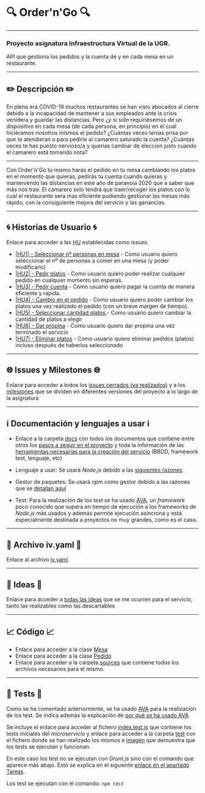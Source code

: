 # :mag: Order'n'Go :mag:
---
### Proyecto asignatura Infraestructura Virtual de la UGR.

API que gestiona los pedidos y la cuenta de y en cada mesa en un restaurante.

***

## :pencil2: Descripción :pencil2:

En plena era COVID-19 muchos restaurantes se han visto abocados al cierre debido a la incapacidad de mantener a sus empleados ante la crisis venidera y guardar las distancias.
Pero ¿y si sólo requiriésemos de un dispositivo en cada mesa (de cada persona, en principio) en el cual hiciéramos nosotros mismos el pedido?
¿Cuántas veces tenias prisa por que te atendieran o para pedirle al camarero saturado la cuenta?
¿Cuántas veces te has puesto nervioso/a y querias cambiar de eleccion justo cuando el camarero está tomando nota?

---

Con Order'n'Go tú mismo harás el pedido en tu mesa cambiando los platos en el momento que quieras, pedirás tu cuenta cuando quieras y manteniendo las distancias en este año de paranoia 2020 que a saber que más nos trae. El camarero solo tendrá que traer/recoger los platos con lo cual el restaurante sera mas eficiente pudiendo gestionar las mesas más rápido, con la consiguiente mejora del servicio y las ganancias.

---


## :cyclone: Historias de Usuario :cyclone:

Enlace para acceder a las [HU](https://github.com/LCinder/Order-n-Go/issues) establecidas como *issues*.
- [|HU1| - Seleccionar nº personas en mesa](https://github.com/LCinder/Order-n-Go/issues/1) - Como usuario quiero seleccionar el nº de personas a comer en una mesa (y poder modificarlo)
- [|HU2| - Pedir platos](https://github.com/LCinder/Order-n-Go/issues/2) - Como usuario quiero poder realizar cualquier pedido en cualquier momento sin esperas.
- [|HU3| - Pedir cuenta](https://github.com/LCinder/Order-n-Go/issues/3) - Como usuario quiero pagar la cuenta de manera eficiente y rapida.
- [|HU4| - Cambio en el pedido](https://github.com/LCinder/Order-n-Go/issues/4) - Como usuario quiero poder cambiar los platos una vez realizado el pedido (con un breve margen de tiempo).
- [|HU5| - Seleccionar cantidad platos ](https://github.com/LCinder/Order-n-Go/issues/26) - Como usuario quiero cambiar la cantidad de platos a elegir
- [|HU6| - Dar propina](https://github.com/LCinder/Order-n-Go/issues/27) - Como usuario quiero dar propina una vez terminado el servicio
- [|HU7| - Eliminar platos](https://github.com/LCinder/Order-n-Go/issues/28) - Como usuario quiero eliminar pedidos (platos) incluso después de haberlos seleccionado

---

## :globe_with_meridians: Issues y Milestones :globe_with_meridians:

Enlace para acceder a todos los [issues cerrados (ya realizados)](https://github.com/LCinder/Order-n-Go/issues?q=is%3Aissue+is%3Aclosed) y a los [milestones](https://github.com/LCinder/Order-n-Go/milestones) que se dividen en diferentes versiones del proyecto a lo largo de la asignatura

---

## :information_source: Documentación y lenguajes a usar :information_source:

- Enlace a la carpeta [docs](https://github.com/LCinder/Order-n-Go/tree/master/docs) con todos los documentos que contiene entre otros los [pasos a seguir en el proyecto](https://github.com/LCinder/Order-n-Go/blob/master/docs/stepsProyecto.md) y toda la información de las [herramientas necesarias para la creación del servicio](https://github.com/LCinder/Order-n-Go/blob/master/docs/elaboracionProyecto.md) (BBDD, framework test, lenguaje, etc)

- Lenguaje a usar: Se usará *Node.js* debido a las [siguientes razones](https://github.com/LCinder/Order-n-Go/blob/master/docs/herramientas/nodejs.md)
- Gestor de paquetes: Se usará *npm* como gestor debido a las razones que se [detallan aquí](https://github.com/LCinder/Order-n-Go/blob/master/docs/herramientas/npm.md)
- Test: Para la realización de los *test* se ha usado [AVA](https://github.com/avajs/ava), un *framework* poco conocido que supera en tiempo de ejecución a los frameworks de *Node.js* más usados y además permite ejecución asíncrona y está especialmente destinada a proyectos no muy grandes, como es el caso.



---


## :triangular_flag_on_post: Archivo iv.yaml :triangular_flag_on_post:

Enlace al archivo [iv.yaml](https://github.com/LCinder/Order-n-Go/blob/master/iv.yaml)

---

## :thought_balloon: Ideas :thought_balloon:
Enlace para acceder a [todas las ideas](https://github.com/LCinder/Order-n-Go/blob/master/docs/ideas.md) que se me ocurren para el servicio, tanto las realizables como las descartables

---

## :chart_with_upwards_trend: Código :chart_with_upwards_trend:
- Enlace para acceder a la clase  [Mesa](https://github.com/LCinder/Order-n-Go/blob/master/src/mesa.js) 
- Enlace para acceder a la clase  [Pedido](https://github.com/LCinder/Order-n-Go/blob/master/src/pedido.js) 
- Enlace para acceder a la carpeta [sources](https://github.com/LCinder/Order-n-Go/tree/master/src) que contiene todos los archivos necesarios para el mismo.

---

## :hammer: Tests :hammer:

Como se ha comentado anteriormente, se ha usado [AVA](https://github.com/avajs/ava) para la realización de los test. Se indica además la explicación de [por qué se ha usado AVA](https://github.com/LCinder/Order-n-Go/blob/master/docs/herramientas/avatest.md)

Se incluye el enlace para acceder al fichero [index.test.js](https://github.com/LCinder/Order-Go/tree/master/tests/index.test.js) que contiene los tests iniciales del *microservicio* y
enlace para acceder a la carpeta [test](https://github.com/LCinder/Order-n-Go/tree/master/tests) con el fichero  donde se han realizado los mismos e [imagen](https://github.com/LCinder/Order-n-Go/blob/master/docs/img/tests1.PNG) que demuestra que los tests se ejecutan y funcionan.

En este caso los test no se ejecutan con *Grunt.js* sino con el comando que aparece más abajo. Esto se explica en el siguiente [enlace en el apartado Tareas](https://github.com/LCinder/Order-n-Go/blob/master/docs/elaboracionProyecto.md).

Los test se ejecutan con el comando:
`npm test`


